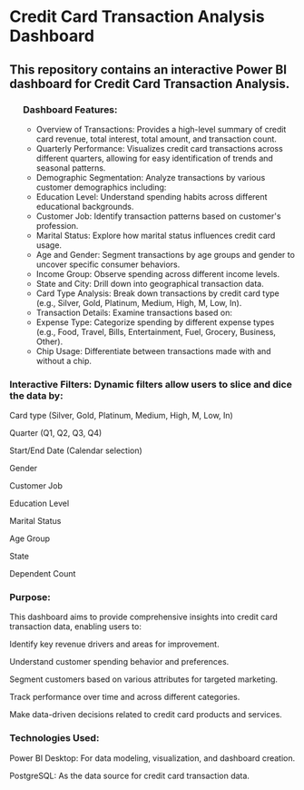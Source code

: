 <h1>Credit Card Transaction Analysis Dashboard</h1>
<h2>This repository contains an interactive Power BI dashboard for Credit Card Transaction Analysis.</h2>
<ol>
<h3>Dashboard Features:</h3>
<ul><li>Overview of Transactions: Provides a high-level summary of credit card revenue, total interest, total amount, and transaction count.</li>

<li>Quarterly Performance: Visualizes credit card transactions across different quarters, allowing for easy identification of trends and seasonal patterns.</li>

<li>Demographic Segmentation: Analyze transactions by various customer demographics including:</li>

<li>Education Level: Understand spending habits across different educational backgrounds.</li>

<li>Customer Job: Identify transaction patterns based on customer's profession.</li>

<li>Marital Status: Explore how marital status influences credit card usage.</li>

<li>Age and Gender: Segment transactions by age groups and gender to uncover specific consumer behaviors.</li>

<li>Income Group: Observe spending across different income levels.</li>

<li>State and City: Drill down into geographical transaction data.</li>

<li>Card Type Analysis: Break down transactions by credit card type (e.g., Silver, Gold, Platinum, Medium, High, M, Low, In).</li>

<li>Transaction Details: Examine transactions based on:</li>

<li>Expense Type: Categorize spending by different expense types (e.g., Food, Travel, Bills, Entertainment, Fuel, Grocery, Business, Other).</li>

<li>Chip Usage: Differentiate between transactions made with and without a chip.</li>
</ol>
<h3>Interactive Filters: Dynamic filters allow users to slice and dice the data by:</h3>

Card type (Silver, Gold, Platinum, Medium, High, M, Low, In)

Quarter (Q1, Q2, Q3, Q4)

Start/End Date (Calendar selection)

Gender

Customer Job

Education Level

Marital Status

Age Group

State

Dependent Count

<h3>Purpose:</h3>
This dashboard aims to provide comprehensive insights into credit card transaction data, enabling users to:

Identify key revenue drivers and areas for improvement.

Understand customer spending behavior and preferences.

Segment customers based on various attributes for targeted marketing.

Track performance over time and across different categories.

Make data-driven decisions related to credit card products and services.

<h3>Technologies Used:</h3>
Power BI Desktop: For data modeling, visualization, and dashboard creation.

PostgreSQL: As the data source for credit card transaction data.

